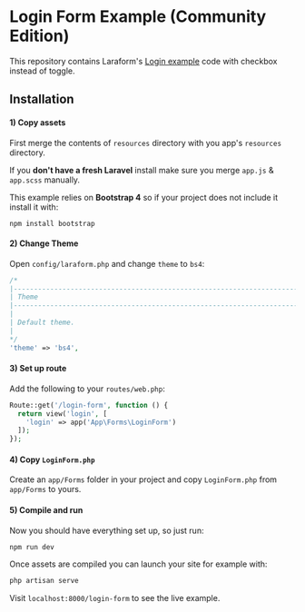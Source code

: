 # Login Form Example (Community Edition)

This repository contains Laraform's [Login example](https://laraform.io/examples#login-community) code with checkbox instead of toggle.

## Installation

#### 1) Copy assets

First merge the contents of `resources` directory with you app's `resources` directory.

If you **don't have a fresh Laravel** install make sure you merge `app.js` & `app.scss` manually. 

This example relies on **Bootstrap 4** so if your project does not include it install it with:

```
npm install bootstrap
```

#### 2) Change Theme

Open `config/laraform.php` and change `theme` to `bs4`:

``` php
/*
|--------------------------------------------------------------------------
| Theme
|--------------------------------------------------------------------------
|
| Default theme.
|
*/
'theme' => 'bs4',
```

#### 3) Set up route

Add the following to your `routes/web.php`:

``` php
Route::get('/login-form', function () {
  return view('login', [
    'login' => app('App\Forms\LoginForm')
  ]);
});
```

#### 4) Copy `LoginForm.php`

Create an `app/Forms` folder in your project and copy `LoginForm.php` from `app/Forms` to yours.

#### 5) Compile and run

Now you should have everything set up, so just run:

``` bash
npm run dev
```

Once assets are compiled you can launch your site for example with:

``` bash
php artisan serve
```

Visit `localhost:8000/login-form` to see the live example.